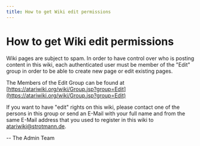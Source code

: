 ```yaml
---
title: How to get Wiki edit permissions
---
```

# How to get Wiki edit permissions  
  
Wiki pages are subject to spam. In order to have control over who is posting content in this wiki, each authenticated user must be member of the "Edit" group in order to be able to create new page or edit existing pages.  
  
The Members of the Edit Group can be found at  
[https://atariwiki.org/wiki/Group.jsp?group=Edit](https://atariwiki.org/wiki/Group.jsp?group=Edit)  
  
If you want to have "edit" rights on this wiki, please contact one of the persons in this group or send an E-Mail with your full name and from the same E-Mail address that you used to register in this wiki to atariwiki@strotmann.de.  
  
-- The Admin Team  
